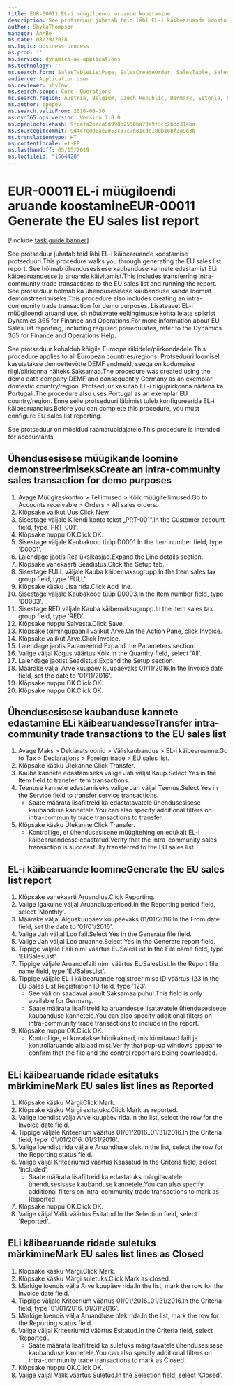 ```yaml
---
title: EUR-00011 EL-i müügiloendi aruande koostamine
description: See protseduur juhatab teid läbi EL-i käibearuande koostamise protseduuri.
author: ShylaThompson
manager: AnnBe
ms.date: 08/29/2018
ms.topic: business-process
ms.prod: ''
ms.service: dynamics-ax-applications
ms.technology: ''
ms.search.form: SalesTableListPage, SalesCreateOrder, SalesTable, SalesEditLines,  EUSalesList, EUSalesListSelection, SysQueryForm, SysLookup
audience: Application User
ms.reviewer: shylaw
ms.search.scope: Core, Operations
ms.search.region: Austria, Belgium, Czech Republic, Denmark, Estonia, Finland, France, Germany, Hungary, Ireland, Italy, Latvia, Lithuania, Netherlands, Poland, Spain, Sweden, United Kingdom
ms.author: epopov
ms.search.validFrom: 2016-06-30
ms.dyn365.ops.version: Version 7.0.0
ms.openlocfilehash: 9fcafa2beca5d998b2556ba73e9f3cc2bdd314ba
ms.sourcegitcommit: 9d4c7edd0ae2053c37c7d81cdd180b16bf3a9d3b
ms.translationtype: HT
ms.contentlocale: et-EE
ms.lasthandoff: 05/15/2019
ms.locfileid: "1564428"
---
```

# <a name="eur-00011-generate-the-eu-sales-list-report"></a><span data-ttu-id="228f3-103">EUR-00011 EL-i müügiloendi aruande koostamine</span><span class="sxs-lookup"><span data-stu-id="228f3-103">EUR-00011 Generate the EU sales list report</span></span>

[!include [task guide banner](../../includes/task-guide-banner.md)]

<span data-ttu-id="228f3-104">See protseduur juhatab teid läbi EL-i käibearuande koostamise protseduuri.</span><span class="sxs-lookup"><span data-stu-id="228f3-104">This procedure walks you through generating the EU sales list report.</span></span> <span data-ttu-id="228f3-105">See hõlmab ühendusesisese kaubanduse kannete edastamist ELi käibearuandesse ja aruande käivitamist.</span><span class="sxs-lookup"><span data-stu-id="228f3-105">This includes transferring intra-community trade transactions to the EU sales list and running the report.</span></span> <span data-ttu-id="228f3-106">See protseduur hõlmab ka ühendusesisese kaubanduse kande loomist demonstreerimiseks.</span><span class="sxs-lookup"><span data-stu-id="228f3-106">This  procedure also includes creating an intra-community trade transaction for demo purposes.</span></span> <span data-ttu-id="228f3-107">Lisateavet EL-i müügiloendi aruandluse, sh nõutavate eeltingimuste kohta leiate spikrist Dynamics 365 for Finance and Operations.</span><span class="sxs-lookup"><span data-stu-id="228f3-107">For more information about EU Sales list reporting, including required prerequisites, refer to the Dynamics 365 for Finance and Operations Help.</span></span>

<span data-ttu-id="228f3-108">See protseduur kohaldub kõigile Euroopa riikidele/piirkondadele.</span><span class="sxs-lookup"><span data-stu-id="228f3-108">This procedure applies to all European countries/regions.</span></span> <span data-ttu-id="228f3-109">Protseduuri loomisel kasutatakse demoettevõtte DEMF andmeid, seega on kodumaise riigi/piirkonna näiteks Saksamaa.</span><span class="sxs-lookup"><span data-stu-id="228f3-109">The procedure was created using the demo data company DEMF and consequently Germany as an exemplar domestic country/region.</span></span> <span data-ttu-id="228f3-110">Protseduur kasutab EL-i riigi/piirkonna näitena ka Portugali.</span><span class="sxs-lookup"><span data-stu-id="228f3-110">The procedure also uses Portugal as an exemplar EU country/region.</span></span> <span data-ttu-id="228f3-111">Enne selle protseduuri läbimist tuleb konfigureerida EL-i käibearuandlus.</span><span class="sxs-lookup"><span data-stu-id="228f3-111">Before you can complete this procedure, you must configure EU sales list reporting.</span></span>

<span data-ttu-id="228f3-112">See protseduur on mõeldud raamatupidajatele.</span><span class="sxs-lookup"><span data-stu-id="228f3-112">This procedure is intended for accountants.</span></span>


## <a name="create-an-intra-community-sales-transaction-for-demo-purposes"></a><span data-ttu-id="228f3-113">Ühendusesisese müügikande loomine demonstreerimiseks</span><span class="sxs-lookup"><span data-stu-id="228f3-113">Create an intra-community sales transaction for demo purposes</span></span>
1. <span data-ttu-id="228f3-114">Avage Müügireskontro > Tellimused > Kõik müügitellimused.</span><span class="sxs-lookup"><span data-stu-id="228f3-114">Go to Accounts receivable > Orders > All sales orders.</span></span>
2. <span data-ttu-id="228f3-115">Klõpsake valikut Uus.</span><span class="sxs-lookup"><span data-stu-id="228f3-115">Click New.</span></span>
3. <span data-ttu-id="228f3-116">Sisestage väljale Kliendi konto tekst „PRT-001”.</span><span class="sxs-lookup"><span data-stu-id="228f3-116">In the Customer account field, type 'PRT-001'.</span></span>
4. <span data-ttu-id="228f3-117">Klõpsake nuppu OK.</span><span class="sxs-lookup"><span data-stu-id="228f3-117">Click OK.</span></span>
5. <span data-ttu-id="228f3-118">Sisestage väljale Kaubakood tüüp D0001.</span><span class="sxs-lookup"><span data-stu-id="228f3-118">In the Item number field, type 'D0001'.</span></span>
6. <span data-ttu-id="228f3-119">Laiendage jaotis Rea üksikasjad.</span><span class="sxs-lookup"><span data-stu-id="228f3-119">Expand the Line details section.</span></span>
7. <span data-ttu-id="228f3-120">Klõpsake vahekaarti Seadistus.</span><span class="sxs-lookup"><span data-stu-id="228f3-120">Click the Setup tab.</span></span>
8. <span data-ttu-id="228f3-121">Sisestage FULL väljale Kauba käibemaksugrupp.</span><span class="sxs-lookup"><span data-stu-id="228f3-121">In the Item sales tax group field, type 'FULL'.</span></span>
9. <span data-ttu-id="228f3-122">Klõpsake käsku Lisa rida.</span><span class="sxs-lookup"><span data-stu-id="228f3-122">Click Add line.</span></span>
10. <span data-ttu-id="228f3-123">Sisestage väljale Kaubakood tüüp D0003.</span><span class="sxs-lookup"><span data-stu-id="228f3-123">In the Item number field, type 'D0003'.</span></span>
11. <span data-ttu-id="228f3-124">Sisestage RED väljale Kauba käibemaksugrupp.</span><span class="sxs-lookup"><span data-stu-id="228f3-124">In the Item sales tax group field, type 'RED'.</span></span>
12. <span data-ttu-id="228f3-125">Klõpsake nuppu Salvesta.</span><span class="sxs-lookup"><span data-stu-id="228f3-125">Click Save.</span></span>
13. <span data-ttu-id="228f3-126">Klõpsake toimingupaanil valikut Arve.</span><span class="sxs-lookup"><span data-stu-id="228f3-126">On the Action Pane, click Invoice.</span></span>
14. <span data-ttu-id="228f3-127">Klõpsake valikut Arve.</span><span class="sxs-lookup"><span data-stu-id="228f3-127">Click Invoice.</span></span>
15. <span data-ttu-id="228f3-128">Laiendage jaotis Parameetrid.</span><span class="sxs-lookup"><span data-stu-id="228f3-128">Expand the Parameters section.</span></span>
16. <span data-ttu-id="228f3-129">Valige väljal Kogus väärtus Kõik.</span><span class="sxs-lookup"><span data-stu-id="228f3-129">In the Quantity field, select 'All'.</span></span>
17. <span data-ttu-id="228f3-130">Laiendage jaotist Seadistus.</span><span class="sxs-lookup"><span data-stu-id="228f3-130">Expand the Setup section.</span></span>
18. <span data-ttu-id="228f3-131">Määrake väljal Arve kuupäev kuupäevaks 01/11/2016.</span><span class="sxs-lookup"><span data-stu-id="228f3-131">In the Invoice date field, set the date to '01/11/2016'.</span></span>
19. <span data-ttu-id="228f3-132">Klõpsake nuppu OK.</span><span class="sxs-lookup"><span data-stu-id="228f3-132">Click OK.</span></span>
20. <span data-ttu-id="228f3-133">Klõpsake nuppu OK.</span><span class="sxs-lookup"><span data-stu-id="228f3-133">Click OK.</span></span>

## <a name="transfer-intra-community-trade-transactions-to-the-eu-sales-list"></a><span data-ttu-id="228f3-134">Ühendusesisese kaubanduse kannete edastamine ELi käibearuandesse</span><span class="sxs-lookup"><span data-stu-id="228f3-134">Transfer intra-community trade transactions to the EU sales list</span></span>
1. <span data-ttu-id="228f3-135">Avage Maks > Deklaratsioonid > Väliskaubandus > EL-i käibearuanne.</span><span class="sxs-lookup"><span data-stu-id="228f3-135">Go to Tax > Declarations > Foreign trade > EU sales list.</span></span>
2. <span data-ttu-id="228f3-136">Klõpsake käsku Ülekanne.</span><span class="sxs-lookup"><span data-stu-id="228f3-136">Click Transfer.</span></span>
3. <span data-ttu-id="228f3-137">Kauba kannete edastamiseks valige Jah väljal Kaup.</span><span class="sxs-lookup"><span data-stu-id="228f3-137">Select Yes in the Item field to transfer item transactions.</span></span>
4. <span data-ttu-id="228f3-138">Teenuse kannete edastamiseks valige Jah väljal Teenus.</span><span class="sxs-lookup"><span data-stu-id="228f3-138">Select Yes in the Service field to transfer service transactions.</span></span>
    * <span data-ttu-id="228f3-139">Saate määrata lisafiltreid ka edastatavatele ühendusesisese kaubanduse kannetele.</span><span class="sxs-lookup"><span data-stu-id="228f3-139">You can also specify additional filters on intra-community trade transactions to transfer.</span></span>  
5. <span data-ttu-id="228f3-140">Klõpsake käsku Ülekanne.</span><span class="sxs-lookup"><span data-stu-id="228f3-140">Click Transfer.</span></span>
    * <span data-ttu-id="228f3-141">Kontrollige, et ühendusesisene müügitehing on edukalt EL-i käibearuandesse edastatud.</span><span class="sxs-lookup"><span data-stu-id="228f3-141">Verify that the intra-community sales transaction is successfully transferred to the EU sales list.</span></span>  

## <a name="generate-the-eu-sales-list-report"></a><span data-ttu-id="228f3-142">EL-i käibearuande loomine</span><span class="sxs-lookup"><span data-stu-id="228f3-142">Generate the EU sales list report</span></span>
1. <span data-ttu-id="228f3-143">Klõpsake vahekaarti Aruandlus.</span><span class="sxs-lookup"><span data-stu-id="228f3-143">Click Reporting.</span></span>
2. <span data-ttu-id="228f3-144">Valige Igakuine väljal Aruandlusperiood.</span><span class="sxs-lookup"><span data-stu-id="228f3-144">In the Reporting period field, select 'Monthly'.</span></span>
3. <span data-ttu-id="228f3-145">Määrake väljal Alguskuupäev kuupäevaks 01/01/2016.</span><span class="sxs-lookup"><span data-stu-id="228f3-145">In the From date field, set the date to '01/01/2016'.</span></span>
4. <span data-ttu-id="228f3-146">Valige Jah väljal Loo fail.</span><span class="sxs-lookup"><span data-stu-id="228f3-146">Select Yes in the Generate file field.</span></span>
5. <span data-ttu-id="228f3-147">Valige Jah väljal Loo aruanne.</span><span class="sxs-lookup"><span data-stu-id="228f3-147">Select Yes in the Generate report field.</span></span>
6. <span data-ttu-id="228f3-148">Tippige väljale Faili nimi väärtus EUSalesList.</span><span class="sxs-lookup"><span data-stu-id="228f3-148">In the File name field, type 'EUSalesList'.</span></span>
7. <span data-ttu-id="228f3-149">Tippige väljale Aruandefaili nimi väärtus EUSalesList.</span><span class="sxs-lookup"><span data-stu-id="228f3-149">In the Report file name field, type 'EUSalesList'.</span></span>
8. <span data-ttu-id="228f3-150">Tippige väljale EL-i käibearuande registreerimise ID väärtus 123.</span><span class="sxs-lookup"><span data-stu-id="228f3-150">In the EU Sales List Registration ID field, type '123'.</span></span>
    * <span data-ttu-id="228f3-151">See väli on saadaval ainult Saksamaa puhul.</span><span class="sxs-lookup"><span data-stu-id="228f3-151">This field is only available for Germany.</span></span>  
    * <span data-ttu-id="228f3-152">Saate määrata lisafiltreid ka aruandesse lisatavatele ühendusesisese kaubanduse kannetele.</span><span class="sxs-lookup"><span data-stu-id="228f3-152">You can also specify additional filters on intra-community trade transactions to include in the report.</span></span>  
9. <span data-ttu-id="228f3-153">Klõpsake nuppu OK.</span><span class="sxs-lookup"><span data-stu-id="228f3-153">Click OK.</span></span>
    * <span data-ttu-id="228f3-154">Kontrollige, et kuvatakse hüpikaknad, mis kinnitavad faili ja kontrollaruande allalaadimist.</span><span class="sxs-lookup"><span data-stu-id="228f3-154">Verify that pop-up windows appear to confirm that the file and the control report are being downloaded.</span></span>  

## <a name="mark-eu-sales-list-lines-as-reported"></a><span data-ttu-id="228f3-155">ELi käibearuande ridade esitatuks märkimine</span><span class="sxs-lookup"><span data-stu-id="228f3-155">Mark EU sales list lines as Reported</span></span>
1. <span data-ttu-id="228f3-156">Klõpsake käsku Märgi.</span><span class="sxs-lookup"><span data-stu-id="228f3-156">Click Mark.</span></span>
2. <span data-ttu-id="228f3-157">Klõpsake käsku Märgi esitatuks.</span><span class="sxs-lookup"><span data-stu-id="228f3-157">Click Mark as reported.</span></span>
3. <span data-ttu-id="228f3-158">Valige loendist välja Arve kuupäev rida.</span><span class="sxs-lookup"><span data-stu-id="228f3-158">In the list, select the row for the Invoice date field.</span></span>
4. <span data-ttu-id="228f3-159">Tippige väljale Kriteerium väärtus 01/01/2016..01/31/2016.</span><span class="sxs-lookup"><span data-stu-id="228f3-159">In the Criteria field, type '01/01/2016..01/31/2016'.</span></span>
5. <span data-ttu-id="228f3-160">Valige loendist rida väljale Aruandluse olek.</span><span class="sxs-lookup"><span data-stu-id="228f3-160">In the list, select the row for the Reporting status field.</span></span>
6. <span data-ttu-id="228f3-161">Valige väljal Kriteeriumid väärtus Kaasatud.</span><span class="sxs-lookup"><span data-stu-id="228f3-161">In the Criteria field, select 'Included'.</span></span>
    * <span data-ttu-id="228f3-162">Saate määrata lisafiltreid ka edastatuks märgitavatele ühendusesisese kaubanduse kannetele.</span><span class="sxs-lookup"><span data-stu-id="228f3-162">You can also specify additional filters on intra-community trade transactions to mark as Reported.</span></span>  
7. <span data-ttu-id="228f3-163">Klõpsake nuppu OK.</span><span class="sxs-lookup"><span data-stu-id="228f3-163">Click OK.</span></span>
8. <span data-ttu-id="228f3-164">Valige väljal Valik väärtus Esitatud.</span><span class="sxs-lookup"><span data-stu-id="228f3-164">In the Selection field, select 'Reported'.</span></span>

## <a name="mark-eu-sales-list-lines-as-closed"></a><span data-ttu-id="228f3-165">ELi käibearuande ridade suletuks märkimine</span><span class="sxs-lookup"><span data-stu-id="228f3-165">Mark EU sales list lines as Closed</span></span>
1. <span data-ttu-id="228f3-166">Klõpsake käsku Märgi.</span><span class="sxs-lookup"><span data-stu-id="228f3-166">Click Mark.</span></span>
2. <span data-ttu-id="228f3-167">Klõpsake käsku Märgi suletuks.</span><span class="sxs-lookup"><span data-stu-id="228f3-167">Click Mark as closed.</span></span>
3. <span data-ttu-id="228f3-168">Märkige loendis välja Arve kuupäev rida.</span><span class="sxs-lookup"><span data-stu-id="228f3-168">In the list, mark the row for the Invoice date field.</span></span>
4. <span data-ttu-id="228f3-169">Tippige väljale Kriteerium väärtus 01/01/2016..01/31/2016.</span><span class="sxs-lookup"><span data-stu-id="228f3-169">In the Criteria field, type '01/01/2016..01/31/2016'.</span></span>
5. <span data-ttu-id="228f3-170">Märkige loendis välja Aruandluse olek rida.</span><span class="sxs-lookup"><span data-stu-id="228f3-170">In the list, mark the row for the Reporting status field.</span></span>
6. <span data-ttu-id="228f3-171">Valige väljal Kriteeriumid väärtus Esitatud.</span><span class="sxs-lookup"><span data-stu-id="228f3-171">In the Criteria field, select ‘Reported’.</span></span>
    * <span data-ttu-id="228f3-172">Saate määrata lisafiltreid ka suletuks märgitavatele ühendusesisese kaubanduse kannetele.</span><span class="sxs-lookup"><span data-stu-id="228f3-172">You can also specify additional filters on intra-community trade transactions to mark as Closed.</span></span>  
7. <span data-ttu-id="228f3-173">Klõpsake nuppu OK.</span><span class="sxs-lookup"><span data-stu-id="228f3-173">Click OK.</span></span>
8. <span data-ttu-id="228f3-174">Valige väljal Valik väärtus Suletud.</span><span class="sxs-lookup"><span data-stu-id="228f3-174">In the Selection field, select 'Closed'.</span></span>

